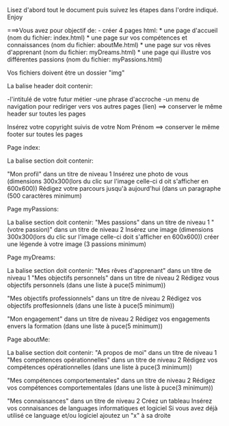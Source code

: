 Lisez d'abord tout le document puis suivez les étapes dans l'ordre indiqué.
Enjoy

===>Vous avez pour objectif de:
    - créer 4 pages html:
        * une page d'accueil (nom du fichier: index.html)
        * une page sur vos compétences et connaissances (nom du fichier: aboutMe.html)
        * une page sur vos rêves d'apprenant (nom du fichier: myDreams.html)
        * une page qui illustre vos différentes passions (nom du fichier: myPassions.html)

Vos fichiers doivent être un dossier "img"
 
La balise header doit contenir:

-l'intitulé de votre futur métier
-une phrase d'accroche
-un menu de navigation pour rediriger vers vos autres pages (lien)
==> conserver le même header sur toutes les pages

Insérez votre copyright suivis de votre Nom Prénom 
==> conserver le même footer sur toutes les pages

Page index:

La balise section doit contenir:

"Mon profil" dans un titre de niveau 1
Insérez une photo de vous (dimensions 300x300(lors du clic sur l'image celle-ci d oit s'afficher en 600x600))
Rédigez votre parcours jusqu'à aujourd'hui (dans un paragraphe (500 caractères minimum)

Page myPassions: 

La balise section doit contenir:
"Mes passions" dans un titre de niveau 1
"(votre passion)" dans un titre de niveau 2
Insérez une image (dimensions 300x300(lors du clic sur l'image celle-ci doit s'afficher en 600x600))
créer une légende à votre image
(3 passions minimum)

Page myDreams:

La balise section doit contenir:
"Mes rêves d'apprenant" dans un titre de niveau 1
"Mes objectifs personnels" dans un titre de niveau 2
Rédigez vous objectifs personnels (dans une liste à puce(5 minimum))

"Mes objectifs professionnels" dans un titre de niveau 2
Rédigez vos objectifs proffesionnels (dans une liste à puce(5 minimum))

"Mon engagement" dans un titre de niveau 2
Rédigez vos engagements envers la formation (dans une liste à puce(5 minimum))

Page aboutMe:

La balise section doit contenir:
"A propos de moi" dans un titre de niveau 1
"Mes compétences opérationnelles" dans un titre de niveau 2
Rédigez vos compétences opérationnelles (dans une liste à puce(3 minimum))

"Mes compétences comportementales" dans un titre de niveau 2
Rédigez vos compétences comportementales (dans une liste à puce(3 minimum))

"Mes connaissances" dans un titre de niveau 2
Créez un tableau
Insérez vos connaisances de languages informatiques et logiciel
Si vous avez déjà utilisé ce language et/ou logiciel ajoutez un "x" à sa droite